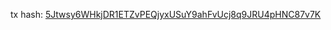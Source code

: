 tx hash: [5Jtwsy6WHkjDR1ETZvPEQjyxUSuY9ahFvUcj8q9JRU4pHNC87v7K](https://minascan.io/devnet/tx/5Jtwsy6WHkjDR1ETZvPEQjyxUSuY9ahFvUcj8q9JRU4pHNC87v7K?type=zk-tx)
